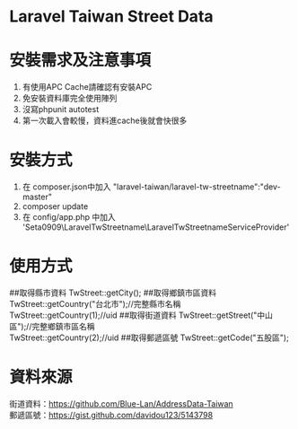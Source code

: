 Laravel Taiwan Street Data
===============

# 安裝需求及注意事項

1. 有使用APC Cache請確認有安裝APC
2. 免安裝資料庫完全使用陣列
3. 沒寫phpunit autotest
4. 第一次載入會較慢，資料進cache後就會快很多

# 安裝方式

1. 在 composer.json中加入 "laravel-taiwan/laravel-tw-streetname":"dev-master"
2. composer update
3. 在 config/app.php 中加入 'Seta0909\LaravelTwStreetname\LaravelTwStreetnameServiceProvider'

# 使用方式

##取得縣市資料
TwStreet::getCity();
##取得鄉鎮市區資料
TwStreet::getCountry("台北市");//完整縣市名稱<br/>
TwStreet::getCountry(1);//uid
##取得街道資料
TwStreet::getStreet("中山區");//完整鄉鎮市區名稱<br/>
TwStreet::getCountry(2);//uid
##取得郵遞區號
TwStreet::getCode("五股區");<br/>

# 資料來源

街道資料：https://github.com/Blue-Lan/AddressData-Taiwan<br/>
郵遞區號：https://gist.github.com/davidou123/5143798
